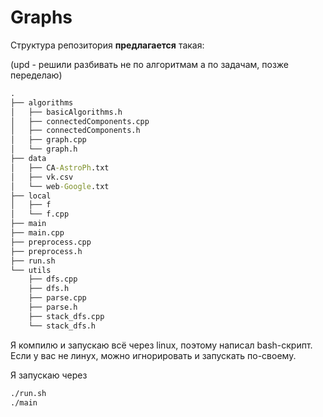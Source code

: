 # Graphs


Структура репозитория **предлагается** такая:


(upd - решили разбивать не по алгоритмам а по задачам, позже переделаю)

```cmd
.
├── algorithms
│   ├── basicAlgorithms.h
│   ├── connectedComponents.cpp
│   ├── connectedComponents.h
│   ├── graph.cpp
│   └── graph.h
├── data
│   ├── CA-AstroPh.txt
│   ├── vk.csv
│   └── web-Google.txt
├── local
│   ├── f
│   └── f.cpp
├── main
├── main.cpp
├── preprocess.cpp
├── preprocess.h
├── run.sh
└── utils
    ├── dfs.cpp
    ├── dfs.h
    ├── parse.cpp
    ├── parse.h
    ├── stack_dfs.cpp
    └── stack_dfs.h
```


Я компилю и запускаю всё через linux, поэтому написал bash-скрипт. Если у вас не линух, можно игнорировать и запускать по-своему.

Я запускаю через

```cmd
./run.sh
./main
```
